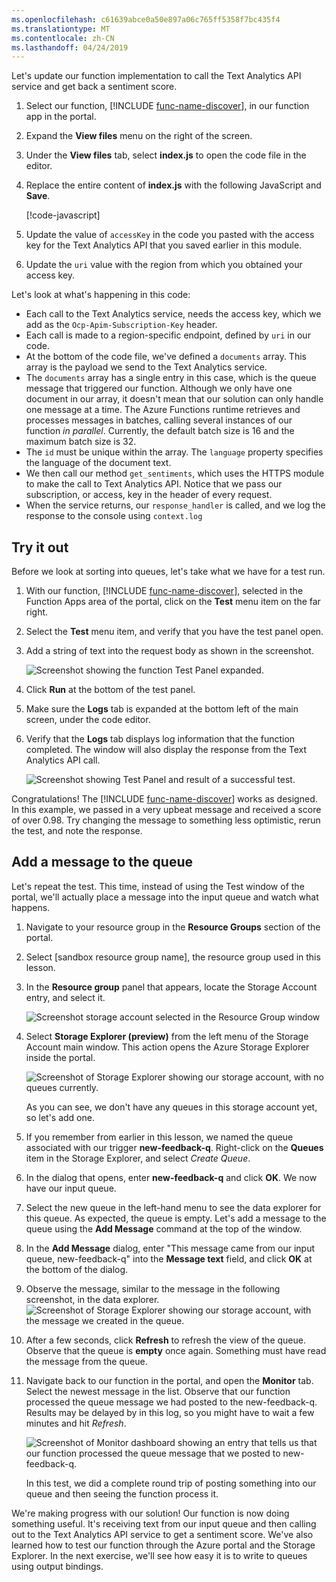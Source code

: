 ```yaml
---
ms.openlocfilehash: c61639abce0a50e897a06c765ff5358f7bc435f4
ms.translationtype: MT
ms.contentlocale: zh-CN
ms.lasthandoff: 04/24/2019
---
```

Let's update our function implementation to call the Text Analytics API service and get back a sentiment score.

1. Select our function, [!INCLUDE [func-name-discover](./func-name-discover.md)], in our function app in the portal.

1. Expand the **View files** menu on the right of the screen.

1. Under the **View files** tab, select **index.js** to open the code file in the editor.

1. Replace the entire content of **index.js** with the following JavaScript and **Save**.

    [!code-javascript[](../code/discover-sentiment-sort.js?highlight=7)]

1. Update the value of `accessKey` in the code you pasted with the access key for the Text Analytics API that you saved earlier in this module. 

1. Update the `uri` value with the region from which you obtained your access key.

Let's look at what's happening in this code:

- Each call to the Text Analytics service, needs the access key, which we add as the `Ocp-Apim-Subscription-Key` header. 
- Each call is made to a region-specific endpoint, defined by `uri` in our code.
- At the bottom of the code file, we've defined a `documents` array. This array is the payload we send to the Text Analytics service.
- The `documents` array has a single entry in this case, which is the queue message that triggered our function. Although we only have one document in our array, it doesn't mean that our solution can only handle one message at a time. The Azure Functions runtime retrieves and processes messages in batches, calling several instances of our function *in parallel*. Currently, the default batch size is 16 and the maximum batch size is 32.
- The `id` must be unique within the array. The `language` property specifies the language of the document text.
- We then call our method `get_sentiments`, which uses the HTTPS module to make the call to Text Analytics API. Notice that we pass our subscription, or access, key in the header of every request.
- When the service returns, our `response_handler` is called, and we log the response to the console using `context.log`


## <a name="try-it-out"></a>Try it out

Before we look at sorting into queues, let's take what we have for a test run.

1. With our function, [!INCLUDE [func-name-discover](./func-name-discover.md)], selected in the Function Apps area of the portal, click on the **Test** menu item on the far right.

1. Select the **Test** menu item, and verify that you have the test panel open.

1. Add a string of text into the request body as shown in the screenshot.

    ![Screenshot showing the function Test Panel expanded.](../media/test-panel-open-small.png)

1.  Click **Run** at the bottom of the test panel.

1. Make sure the **Logs** tab is expanded at the bottom left of the main screen, under the code editor.

1. Verify that the **Logs** tab displays log information that the function completed. The window will also display the response from the Text Analytics API call.

    ![Screenshot showing Test Panel and result of a successful test.](../media/sentiment-response-log1.png)

Congratulations! The [!INCLUDE [func-name-discover](./func-name-discover.md)] works as designed. In this example, we passed in a very upbeat message and received a score of over 0.98. Try changing the message to something less optimistic, rerun the test, and note the response.

## <a name="add-a-message-to-the-queue"></a>Add a message to the queue

Let's repeat the test. This time, instead of using the Test window of the portal, we'll actually place a message into the input queue and watch what happens.

1. Navigate to your resource group in the **Resource Groups** section of the portal.

1. Select <rgn>[sandbox resource group name]</rgn>, the resource group used in this lesson.

1. In the **Resource group** panel that appears, locate the Storage Account entry, and select it.

    ![Screenshot storage account selected in the Resource Group window](../media/select-storage-account.png)

1. Select **Storage Explorer (preview)** from the left menu of the Storage Account main window. This action opens the Azure Storage Explorer inside the portal. 

    ![Screenshot of Storage Explorer showing our storage account, with no queues currently.](../media/sa-no-queue.png)

    As you can see, we don't have any queues in this storage account yet, so let's add one.

1. If you remember from earlier in this lesson, we named the queue associated with our trigger **new-feedback-q**. Right-click on the **Queues** item in the Storage Explorer, and select *Create Queue*.

1. In the dialog that opens, enter **new-feedback-q** and click **OK**. We now have our input queue.

1. Select the new queue in the left-hand menu to see the data explorer for this queue. As expected, the queue is empty. Let's add a message to the queue using the **Add Message** command at the top of the window.

1. In the **Add Message** dialog, enter "This message came from our input queue, new-feedback-q" into the **Message text** field, and click **OK** at the bottom of the dialog.

1. Observe the message, similar to the message in the following screenshot, in the data explorer.
    ![Screenshot of Storage Explorer showing our storage account, with the message we created in the queue.](../media/message-in-input-queue.png)

1. After a few seconds, click **Refresh** to refresh the view of the queue. Observe that the queue is **empty** once again. Something must have read the message from the queue.

1. Navigate back to our function in the portal, and open the **Monitor** tab. Select the newest message in the list. Observe that our function processed the queue message we had posted to the new-feedback-q. Results may be delayed by in this log, so you might have to wait a few minutes and hit *Refresh*.

    ![Screenshot of Monitor dashboard showing an entry that tells us that our function processed the queue message that we posted to new-feedback-q.](../media/message-in-monitor.png)

    In this test, we did a complete round trip of posting something into our queue and then seeing the function process it.

We're making progress with our solution! Our function is now doing something useful. It's receiving text from our input queue and then calling out to the Text Analytics API service to get a sentiment score. We've also learned how to test our function through the Azure portal and the Storage Explorer. In the next exercise, we'll see how easy it is to write to queues using output bindings.